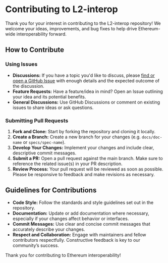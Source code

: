 # Contributing to L2-interop

Thank you for your interest in contributing to the L2-interop repository! We welcome your ideas, improvements, and bug fixes to help drive Ethereum-wide interoperability forward.

## How to Contribute

### Using Issues
- **Discussions:** If you have a topic you'd like to discuss, please [find or open a GitHub Issue](https://github.com/ethereum/L2-interop/issues) with enough details and the expected outcome of the discussion.
- **Feature Requests:** Have a feature/idea in mind? Open an Issue outlining your idea and its potential benefits.
- **General Discussions:** Use GitHub Discussions or comment on existing issues to share ideas or ask questions.

### Submitting Pull Requests
1. **Fork and Clone:** Start by forking the repository and cloning it locally.
1. **Create a Branch:** Create a new branch for your changes (e.g. `docs/doc-name` or `specs/spec-name`).
1. **Develop Your Changes:** Implement your changes and include clear, descriptive commit messages.
1. **Submit a PR:** Open a pull request against the main branch. Make sure to reference the related issue(s) in your PR description.
1. **Review Process:** Your pull request will be reviewed as soon as possible. Please be responsive to feedback and make revisions as necessary.

## Guidelines for Contributions
- **Code Style:** Follow the standards and style guidelines set out in the repository.
- **Documentation:** Update or add documentation where necessary, especially if your changes affect behavior or interfaces.
- **Commit Messages:** Use clear and concise commit messages that accurately describe your changes.
- **Respect and Collaboration:** Engage with maintainers and fellow contributors respectfully. Constructive feedback is key to our community’s success.


Thank you for contributing to Ethereum interoperability!
